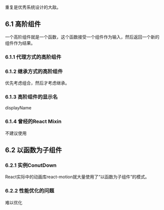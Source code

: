 重复是优秀系统设计的大敌。

## 6.1 高阶组件

一个高阶组件就是一个函数，这个函数接受一个组件作为输入，然后返回一个新的组件作为结果。

### 6.1.1 代理方式的高阶组件

### 6.1.2 继承方式的高阶组件

优先考虑组合，然后才考虑继承。

### 6.1.3 高阶组件的显示名

displayName

### 6.1.4 曾经的React Mixin

不建议使用

## 6.2 以函数为子组件

### 6.2.1 实例ConutDown

React实际中的动画库react-motion就大量使用了“以函数为子组件”的模式。

### 6.2.2 性能优化的问题

难以优化